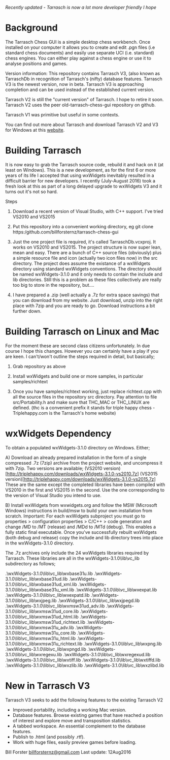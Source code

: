 *Recently updated - Tarrasch is now a lot more developer friendly I hope*

Background
==========

The Tarrasch Chess GUI is a simple desktop chess workbench. Once installed on your computer
it allows you to create and edit .pgn files (i.e standard chess documents) and easily use
separate UCI (i.e. standard) chess engines. You can either play against a chess engine or use
it to analyse positions and games.

Version information: This repository contains Tarrasch V3, (also known as TarraschDb in
recognition of Tarrasch's (nifty) database features. Tarrasch V3 is the newest version, now in
beta. Tarrasch V3 is approaching completion and can be used instead of the established current
version.

Tarrasch V2 is still the "current version" of Tarrasch. I hope to retire it soon.
Tarrasch V2 uses the peer old-tarrasch-chess-gui repository on github.

Tarrasch V1 was primitive but useful in some contexts.

You can find out more about Tarrasch
and download Tarrasch V2 and V3 for Windows at this [website](http://triplehappy.com). 

Building Tarrasch
=================

It is now easy to grab the Tarrasch source code, rebuild it and hack on it (at least
on Windows). This is a new development, as for the first 6 or more years of its life
I accepted that using wxWidgets inevitably resulted in a difficult barrier for new
developers. I recently (July-August 2016) took a fresh look at this as part of a long
delayed upgrade to wxWidgets V3 and it turns out it's not so hard.

Steps

1) Download a recent version of Visual Studio, with C++ support. I've tried VS2010
and VS2015

2) Put this repository into a convenient working directory, eg
git clone https:/github.com/billforsternz/tarrasch-chess-gui

3) Just the one project file is required, it's called TarraschDb.vcxproj.
It works on VS2010 and VS2015. The project structure is now super lean,
mean and easy. There are a bunch of C++ source files (obviously) plus a
simple resource file and icon (actually two icon files now) in the src
directory. The project does assume the existance of a wxWidgets
directory using standard wxWidgets conventions. The directory should be
named wxWidgets-3.1.0 and it only needs to contain the include and lib
directories. Still this is a problem as these files collectively are
really too big to store in the repository, but....

4) I have prepared a .zip (well actually a .7z for extra space savings) that you
can download from my website. Just download, unzip into the right place with
7zip and you are ready to go. Download instructions a bit further down.

Building Tarrasch on Linux and Mac
==================================

For the moment these are second class citizens unfortunately. In due course I hope
this changes. However you can certainly have a play if you are keen. I can't/won't
outline the steps required in detail, but basically;

1) Grab repository as above

2) Install wxWidgets and build one or more samples, in particular samples/richtext

3) Once you have samples/richtext working, just replace richtext.cpp with all the
source files in the repository src directory. Pay attention to file src/Portability.h
and make sure that THC_MAC or THC_LINUX are defined. (thc is a convenient prefix
it stands for triple happy chess - Triplehappy.com is the Tarrasch's home website)

wxWidgets Dependency
====================

To obtain a populated wxWidgets-3.1.0 directory on Windows. Either;

A) Download an already prepared installation in the form of a single compressed .7z (7zip) archive
from the project website, and uncompress it with 7zip. Two versions are available;
 (VS2010 version)[http://triplehappy.com/downloads/wxWidgets-3.1.0-vs2010.7z]
 (VS2015 version)[http://triplehappy.com/downloads/wxWidgets-3.1.0-vs2015.7z]
These are the same except the completed libraries have been compiled with VS2010 in the first
and VS2015 in the second. Use the one corresponding to the version of Visual Studio you intend
to use.

B) Install wxWidgets from wxwidgets.org and follow the MSW (Microsoft Windows) instructions
in build/msw to build your own installation from scratch. Important: For each wxWidgets subproject
you must go to properties > configuration properties > C/C++ > code generation and change
/MD to /MT (release) and /MDd to /MTd (debug). This enables a fully static final executable.
Once you've successfully rebuilt wxWidgets (both debug and release) copy the include and lib
directory trees into place in the wxWidgets-3.1.0 directory.

The .7z archives only include the 24 wxWidgets libraries required by Tarrasch. These libraries
are all in the wxWidgets-3.1.0\lib\vc_lib subdirectory as follows;

.\wxWidgets-3.1.0\lib\vc_lib\wxbase31u.lib
.\wxWidgets-3.1.0\lib\vc_lib\wxbase31ud.lib
.\wxWidgets-3.1.0\lib\vc_lib\wxbase31ud_xml.lib
.\wxWidgets-3.1.0\lib\vc_lib\wxbase31u_xml.lib
.\wxWidgets-3.1.0\lib\vc_lib\wxexpat.lib
.\wxWidgets-3.1.0\lib\vc_lib\wxexpatd.lib
.\wxWidgets-3.1.0\lib\vc_lib\wxjpeg.lib
.\wxWidgets-3.1.0\lib\vc_lib\wxjpegd.lib
.\wxWidgets-3.1.0\lib\vc_lib\wxmsw31ud_adv.lib
.\wxWidgets-3.1.0\lib\vc_lib\wxmsw31ud_core.lib
.\wxWidgets-3.1.0\lib\vc_lib\wxmsw31ud_html.lib
.\wxWidgets-3.1.0\lib\vc_lib\wxmsw31ud_richtext.lib
.\wxWidgets-3.1.0\lib\vc_lib\wxmsw31u_adv.lib
.\wxWidgets-3.1.0\lib\vc_lib\wxmsw31u_core.lib
.\wxWidgets-3.1.0\lib\vc_lib\wxmsw31u_html.lib
.\wxWidgets-3.1.0\lib\vc_lib\wxmsw31u_richtext.lib
.\wxWidgets-3.1.0\lib\vc_lib\wxpng.lib
.\wxWidgets-3.1.0\lib\vc_lib\wxpngd.lib
.\wxWidgets-3.1.0\lib\vc_lib\wxregexu.lib
.\wxWidgets-3.1.0\lib\vc_lib\wxregexud.lib
.\wxWidgets-3.1.0\lib\vc_lib\wxtiff.lib
.\wxWidgets-3.1.0\lib\vc_lib\wxtiffd.lib
.\wxWidgets-3.1.0\lib\vc_lib\wxzlib.lib
.\wxWidgets-3.1.0\lib\vc_lib\wxzlibd.lib

New in Tarrasch V3
==================

Tarrasch V3 seeks to add the following features to the existing Tarrasch V2

* Improved portability, including a working Mac version.
* Database features. Browse existing games that have reached a position of interest and explore move and transposition statistics.
* A tabbed workspace. An essential complement to the database features.
* Publish to .html (and possibly .rtf).
* Work with huge files, easily preview games before loading.

Bill Forster <billforsternz@gmail.com> Last update: 12Aug2016
